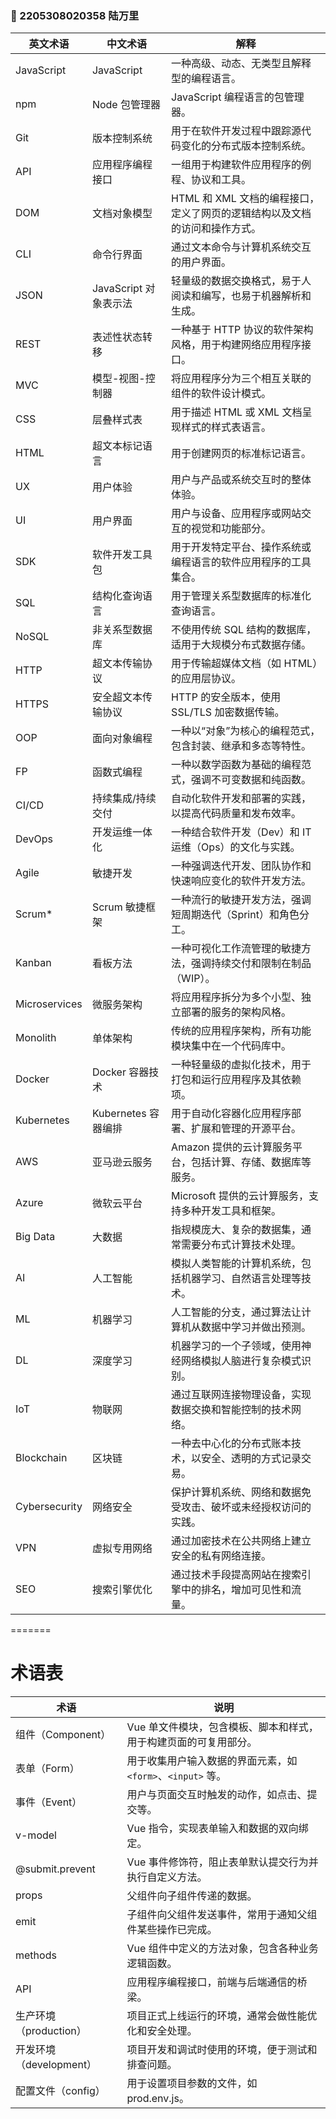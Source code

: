 
### 👤 2205308020358 陆万里  
| **英文术语** | **中文术语** | **解释** |  
|--------------|--------------|----------|  
| JavaScript| JavaScript | 一种高级、动态、无类型且解释型的编程语言。 |  
| npm | Node 包管理器 | JavaScript 编程语言的包管理器。 |  
| Git | 版本控制系统 | 用于在软件开发过程中跟踪源代码变化的分布式版本控制系统。 |  
| API | 应用程序编程接口 | 一组用于构建软件应用程序的例程、协议和工具。 |  
| DOM | 文档对象模型 | HTML 和 XML 文档的编程接口，定义了网页的逻辑结构以及文档的访问和操作方式。 |  
| CLI | 命令行界面 | 通过文本命令与计算机系统交互的用户界面。 |  
| JSON | JavaScript 对象表示法 | 轻量级的数据交换格式，易于人阅读和编写，也易于机器解析和生成。 |  
| REST | 表述性状态转移 | 一种基于 HTTP 协议的软件架构风格，用于构建网络应用程序接口。 |  
| MVC | 模型-视图-控制器 | 将应用程序分为三个相互关联的组件的软件设计模式。 |  
| CSS| 层叠样式表 | 用于描述 HTML 或 XML 文档呈现样式的样式表语言。 |  
| HTML | 超文本标记语言 | 用于创建网页的标准标记语言。 |  
| UX | 用户体验 | 用户与产品或系统交互时的整体体验。 |  
| UI | 用户界面 | 用户与设备、应用程序或网站交互的视觉和功能部分。 |  
| SDK | 软件开发工具包 | 用于开发特定平台、操作系统或编程语言的软件应用程序的工具集合。 |  
| SQL | 结构化查询语言 | 用于管理关系型数据库的标准化查询语言。 |  
| NoSQL | 非关系型数据库 | 不使用传统 SQL 结构的数据库，适用于大规模分布式数据存储。 |  
| HTTP | 超文本传输协议 | 用于传输超媒体文档（如 HTML）的应用层协议。 |  
| HTTPS | 安全超文本传输协议 | HTTP 的安全版本，使用 SSL/TLS 加密数据传输。 |  
| OOP | 面向对象编程 | 一种以“对象”为核心的编程范式，包含封装、继承和多态等特性。 |  
| FP | 函数式编程 | 一种以数学函数为基础的编程范式，强调不可变数据和纯函数。 |  
| CI/CD| 持续集成/持续交付 | 自动化软件开发和部署的实践，以提高代码质量和发布效率。 |  
| DevOps | 开发运维一体化 | 一种结合软件开发（Dev）和 IT 运维（Ops）的文化与实践。 |  
| Agile | 敏捷开发 | 一种强调迭代开发、团队协作和快速响应变化的软件开发方法。 |  
| Scrum*| Scrum 敏捷框架 | 一种流行的敏捷开发方法，强调短周期迭代（Sprint）和角色分工。 |  
| Kanban| 看板方法 | 一种可视化工作流管理的敏捷方法，强调持续交付和限制在制品（WIP）。 |  
| Microservices | 微服务架构 | 将应用程序拆分为多个小型、独立部署的服务的架构风格。 |  
| Monolith | 单体架构 | 传统的应用程序架构，所有功能模块集中在一个代码库中。 |  
| Docker | Docker 容器技术 | 一种轻量级的虚拟化技术，用于打包和运行应用程序及其依赖项。 |  
| Kubernetes | Kubernetes 容器编排 | 用于自动化容器化应用程序部署、扩展和管理的开源平台。 |  
| AWS | 亚马逊云服务 | Amazon 提供的云计算服务平台，包括计算、存储、数据库等服务。 |  
| Azure | 微软云平台 | Microsoft 提供的云计算服务，支持多种开发工具和框架。 |  
| Big Data | 大数据 | 指规模庞大、复杂的数据集，通常需要分布式计算技术处理。 |  
| AI | 人工智能 | 模拟人类智能的计算机系统，包括机器学习、自然语言处理等技术。 |  
| ML | 机器学习 | 人工智能的分支，通过算法让计算机从数据中学习并做出预测。 |  
| DL | 深度学习 | 机器学习的一个子领域，使用神经网络模拟人脑进行复杂模式识别。 |  
| IoT | 物联网 | 通过互联网连接物理设备，实现数据交换和智能控制的技术网络。 |  
| Blockchain | 区块链 | 一种去中心化的分布式账本技术，以安全、透明的方式记录交易。 |  
| Cybersecurity | 网络安全 | 保护计算机系统、网络和数据免受攻击、破坏或未经授权访问的实践。 |  
| VPN| 虚拟专用网络 | 通过加密技术在公共网络上建立安全的私有网络连接。 |  
| SEO| 搜索引擎优化 | 通过技术手段提高网站在搜索引擎中的排名，增加可见性和流量。 |  

=======
# 术语表

| 术语                   | 说明                                                         
| ------------           | ------------------------------------------------------------ 
| 组件（Component）       | Vue 单文件模块，包含模板、脚本和样式，用于构建页面的可复用部分。 
| 表单（Form）            | 用于收集用户输入数据的界面元素，如 `<form>`、`<input>` 等。      
| 事件（Event）           | 用户与页面交互时触发的动作，如点击、提交等。                   
| v-model                | Vue 指令，实现表单输入和数据的双向绑定。                       
| @submit.prevent        | Vue 事件修饰符，阻止表单默认提交行为并执行自定义方法。           
| props                  | 父组件向子组件传递的数据。                                   
| emit                   | 子组件向父组件发送事件，常用于通知父组件某些操作已完成。         
| methods                | Vue 组件中定义的方法对象，包含各种业务逻辑函数。                
| API                    | 应用程序编程接口，前端与后端通信的桥梁。                       
| 生产环境（production）  | 项目正式上线运行的环境，通常会做性能优化和安全处理。         
| 开发环境（development） | 项目开发和调试时使用的环境，便于测试和排查问题。           
| 配置文件（config）      | 用于设置项目参数的文件，如 prod.env.js。                

